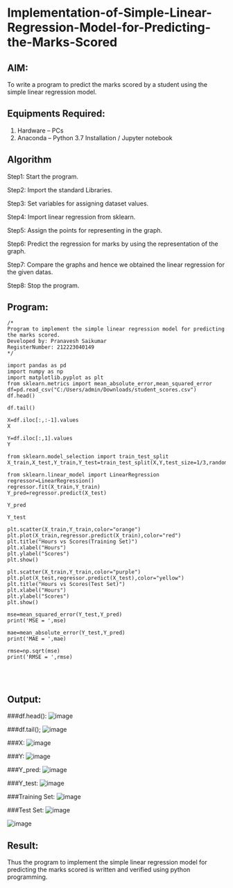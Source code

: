 # Implementation-of-Simple-Linear-Regression-Model-for-Predicting-the-Marks-Scored

## AIM:
To write a program to predict the marks scored by a student using the simple linear regression model.

## Equipments Required:
1. Hardware – PCs
2. Anaconda – Python 3.7 Installation / Jupyter notebook

## Algorithm
Step1: Start the program.

Step2: Import the standard Libraries. 

Step3: Set variables for assigning dataset values.

Step4: Import linear regression from sklearn.

Step5: Assign the points for representing in the graph.

Step6: Predict the regression for marks by using the representation of the graph.

Step7: Compare the graphs and hence we obtained the linear regression for the given datas.

Step8: Stop the program.

## Program:
```
/*
Program to implement the simple linear regression model for predicting the marks scored.
Developed by: Pranavesh Saikumar
RegisterNumber: 212223040149
*/

import pandas as pd
import numpy as np
import matplotlib.pyplot as plt
from sklearn.metrics import mean_absolute_error,mean_squared_error
df=pd.read_csv("C:/Users/admin/Downloads/student_scores.csv")
df.head()

df.tail()

X=df.iloc[:,:-1].values
X

Y=df.iloc[:,1].values
Y

from sklearn.model_selection import train_test_split
X_train,X_test,Y_train,Y_test=train_test_split(X,Y,test_size=1/3,random_state=0)

from sklearn.linear_model import LinearRegression
regressor=LinearRegression()
regressor.fit(X_train,Y_train)
Y_pred=regressor.predict(X_test)

Y_pred

Y_test

plt.scatter(X_train,Y_train,color="orange")
plt.plot(X_train,regressor.predict(X_train),color="red")
plt.title("Hours vs Scores(Training Set)")
plt.xlabel("Hours")
plt.ylabel("Scores")
plt.show()

plt.scatter(X_train,Y_train,color="purple")
plt.plot(X_test,regressor.predict(X_test),color="yellow")
plt.title("Hours vs Scores(Test Set)")
plt.xlabel("Hours")
plt.ylabel("Scores")
plt.show()

mse=mean_squared_error(Y_test,Y_pred)
print('MSE = ',mse)

mae=mean_absolute_error(Y_test,Y_pred)
print('MAE = ',mae)

rmse=np.sqrt(mse)
print('RMSE = ',rmse)
```
<br><br>
## Output:
###df.head():
![image](https://github.com/user-attachments/assets/0fc6ed3c-a3cc-48e2-9402-e394d0bef64e)

###df.tail();
![image](https://github.com/user-attachments/assets/9da1756c-cf2f-4aed-8aa0-fcb10b176554)

###X:
![image](https://github.com/user-attachments/assets/da2e1286-5c6c-4aa5-95f4-392f0c615729)

###Y:
![image](https://github.com/user-attachments/assets/ce6aaa9e-7fd9-473b-83a9-a617ac6fee5b)

###Y_pred:
![image](https://github.com/user-attachments/assets/0a74d7b0-be88-4274-94bf-936d9879adf2)

###Y_test:
![image](https://github.com/user-attachments/assets/88a247fb-1711-4c1c-9a85-e3f21b1531c3)

###Training Set:
![image](https://github.com/user-attachments/assets/3d0eea02-b7dd-48e6-a85a-070c7b754ed0)

###Test Set:
![image](https://github.com/user-attachments/assets/b080e329-73f9-4594-bdf1-045b02f67201)

![image](https://github.com/user-attachments/assets/69bf284c-782e-44ee-b65c-5e75b1a13467)

## Result:
Thus the program to implement the simple linear regression model for predicting the marks scored is written and verified using python programming.
